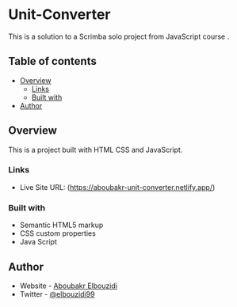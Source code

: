 # Unit-Converter

This is a solution to a Scrimba solo project from JavaScript course . 

## Table of contents

- [Overview](#overview)
  - [Links](#links)
  - [Built with](#built-with)
- [Author](#author)

## Overview
 This is a project built with HTML CSS and JavaScript.

### Links

- Live Site URL: (https://aboubakr-unit-converter.netlify.app/)

### Built with

- Semantic HTML5 markup
- CSS custom properties
- Java Script

## Author

- Website - [Aboubakr Elbouzidi](https://github.com/Aboubakr06)
- Twitter - [@elbouzidi99](https://twitter.com/elbouzidi99)
